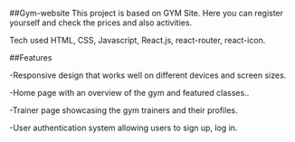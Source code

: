 ##Gym-website
This project is based on GYM Site. Here you can register yourself and check the prices and also activities.

Tech used HTML, CSS, Javascript, React.js, react-router, react-icon.

##Features

-Responsive design that works well on different devices and screen sizes.

-Home page with an overview of the gym and featured classes..

-Trainer page showcasing the gym trainers and their profiles.

-User authentication system allowing users to sign up, log in.
